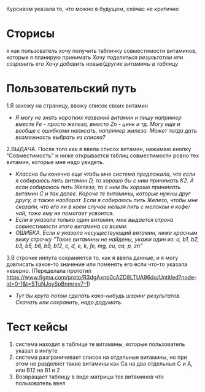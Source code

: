 Курсивом указала то, что можно в будущем, сейчас не критично
# Cторисы

я как пользователь хочу получить табличку совместимости витаминов, которые я планирую принимать
*Хочу поделиться результатом или созранить его*
*Хочу добавить новые/другие витамины в таблицу*


# Пользовательский путь



1.Я захожу на страницу, ввожу список своих витамин

* *Я могу не знать коротких названий витамин и пишу например вместе Fe - просто железо, вместо Zn - цинк и тд.*
*Могу еще и вообще с ошибками написать, например жилезо. Может тогда дать возможность выбрать из списка?*

2.ВЫДАЧА. После того как я ввела список витамин, нажимаю кнопку "Совместимость" и ниже открывается таблиц совместимости ровно тех витамин, которые мне надо увидеть.

* *Классно бы конечно еще чтобы мне система предложила, что если я собираюсь пить витамин D, то хорошо бы с ним принимать K2.*
*А если собираюсь пить Железо, то с ним бы хорошо принимать витамин C и так далее.*
*Короче те витамины, которые нужны друг другу, а также наоборот.*
*Если я собираюсь пить Железо, чтобы мне сказали, что его ни в коем случае нельзя пить с молоком и кофе/чай, тоже ему не помогает усвоится.*
* *Если я указала только один витамин, мне выдается строка совместимости этого витамина со всеми.*
* *ОШИБКА. Если я указала несуществующий витамин, ниже красным вижу строчку "Такие витамины не найдены, укажи один из: a, b1, b2, b3, b5, b6, b9, b12, c, d, e, k, fe, mg, cu, ca, p, zn"*

3.В строчке инпута сохраняется то, как я ввела данные, и я могу довписать какое-то значение или поменять его если что-то указала неверно. (Переделала прототип https://www.figma.com/proto/R3dgAxnp0cAZD8LTUA96do/Untitled?node-id=0-1&t=STuNJoySpBnmrxv7-1)

* *Тут бы круто потом сделать како-нибудь шэринг результатов. Скачать или сохранить, надо додумать.*


# Тест кейсы
1. система находит в таблице те витамины, которые пользователь указал в инпуте
2. система разграничивает список на отдельные витамины, но при этом не разделяет такие витамины как Ca на два отдельных С и А, или В12 на В1 и 2
3. Возвращает таблицу в виде матрицы тех витаминов что пользователь ввел

